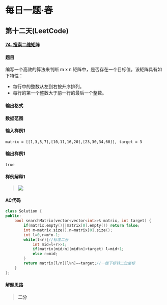 # 每日一题·春

## 第十二天(LeetCode)

#### [74. 搜索二维矩阵](https://leetcode-cn.com/problems/search-a-2d-matrix/)

#### 题目

编写一个高效的算法来判断 m x n 矩阵中，是否存在一个目标值。该矩阵具有如下特性：

- 每行中的整数从左到右按升序排列。
- 每行的第一个整数大于前一行的最后一个整数。

#### 输出格式



#### 数据范围



#### 输入样例1

```
matrix = [[1,3,5,7],[10,11,16,20],[23,30,34,60]], target = 3
```

#### 输出样例1

```
true
```

#### 样例解释1

> ![](https://assets.leetcode.com/uploads/2020/10/05/mat.jpg)

#### AC代码

```c++
class Solution {
public:
    bool searchMatrix(vector<vector<int>>& matrix, int target) {
        if(matrix.empty()||matrix[0].empty()) return false;
        int m=matrix.size(),n=matrix[0].size();
        int l=0,r=m*n-1;
        while(l<r){//标准二分
            int mid=l+r>>1;
            if(matrix[mid/n][mid%n]<target) l=mid+1;
            else r=mid;
        }
        return matrix[l/n][l%n]==target;//一维下标转二位坐标
    }
};
```

#### 解题思路

> **二分**

>  

